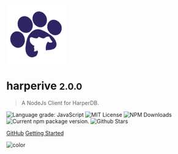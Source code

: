 ![logo](media/logo.png)

# harperive <small>2.0.0</small>

> A NodeJs Client for HarperDB.

<img alt="Language grade: JavaScript" src="https://img.shields.io/lgtm/grade/javascript/g/chandan-24/Harperive.svg?logo=lgtm&logoWidth=18&color=blue&style=flat"/>
<img alt="MIT License" src="https://img.shields.io/github/license/chandan-24/Harperive?color=blue&style=flat"/>
<img alt="NPM Downloads" src="https://img.shields.io/npm/dm/harperive.svg?color=blue" />
<img alt="Current npm package version." src="https://img.shields.io/npm/v/harperive?color=blue&label=npm" />
<img alt="Github Stars" src="https://img.shields.io/github/stars/chandan-24/Harperive?color=blue" />


[GitHub](https://github.com/chandan-24/Harperive)
[Getting Started](#introduction)

![color](#3f3f3f)
